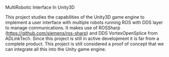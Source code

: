 MultiRobotic Interface In Unity3D

This project studies the capabilities of the Unity3D game engine to implement a user interface with multiple robots running ROS with DDS layer to manage communications. It makes use of ROSSharp (https://github.com/siemens/ros-sharp) and DDS VortexOpenSplice from ADLinkTech. Since this project is still in active development it is far from a complete product. This project is still considered a proof of concept that we can integrate all this into the Unity game engine. 